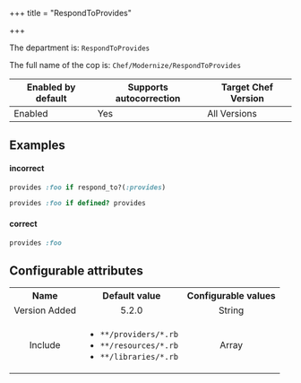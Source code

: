 +++
title = "RespondToProvides"

+++

<!-- This content is automatically generated. See https://github.com/chef/chef-web-docs/blob/main/generated/README.md -->

The department is: `RespondToProvides`

The full name of the cop is: `Chef/Modernize/RespondToProvides`

| Enabled by default | Supports autocorrection | Target Chef Version |
| --- | --- | --- |
| Enabled | Yes | All Versions |

## Examples


#### incorrect

```ruby
provides :foo if respond_to?(:provides)

provides :foo if defined? provides
```

#### correct

```ruby
provides :foo
```

## Configurable attributes

<table>
<tbody><tr>
<th>Name</th>
<th>Default value</th>
<th>Configurable values</th>
</tr>
<tr>
<td style="text-align:center">Version Added</td>
<td style="text-align:center">5.2.0</td>
<td style="text-align:center">String</td>
</tr>
<tr><td style="text-align:center">Include</td>
<td style="text-align:center"><ul>
<li><code>**/providers/*.rb</code></li>
<li><code>**/resources/*.rb</code></li>
<li><code>**/libraries/*.rb</code></li>
</ul>
</td>
<td style="text-align:center">Array</td>
</tr></tbody></table>
